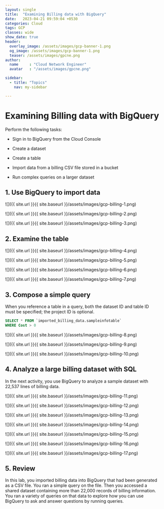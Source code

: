 ```yaml
---
layout: single
title:  "Examining Billing data with BigQuery"
date:   2023-04-21 09:59:04 +0530
categories: Cloud
tags: GCP
classes: wide
show_date: true
header:
  overlay_image: /assets/images/gcp-banner-1.png
  og_image: /assets/images/gcp-banner-1.png
  teaser: /assets/images/gpcne.png
author:
  name     : "Cloud Network Engineer"
  avatar   : "/assets/images/gpcne.png"

sidebar:
  - title: "Topics"
    nav: my-sidebar

---
```


# Examining Billing data with BigQuery

Perform the following tasks:

- Sign in to BigQuery from the Cloud Console
  
- Create a dataset
  
- Create a table
  
- Import data from a billing CSV file stored in a bucket
  
- Run complex queries on a larger dataset



## 1. Use BigQuery to import data

![]({{ site.url }}{{ site.baseurl }}/assets/images/gcp-billing-1.png)

![]({{ site.url }}{{ site.baseurl }}/assets/images/gcp-billing-2.png)

![]({{ site.url }}{{ site.baseurl }}/assets/images/gcp-billing-3.png)



## 2. Examine the table

![]({{ site.url }}{{ site.baseurl }}/assets/images/gcp-billing-4.png)

![]({{ site.url }}{{ site.baseurl }}/assets/images/gcp-billing-5.png)

![]({{ site.url }}{{ site.baseurl }}/assets/images/gcp-billing-6.png)

![]({{ site.url }}{{ site.baseurl }}/assets/images/gcp-billing-7.png)



## 3. Compose a simple query

When you reference a table in a query, both the dataset ID and table ID must be specified; the project ID is optional.

```sql
SELECT * FROM `imported_billing_data.sampleinfotable`
WHERE Cost > 0
```

![]({{ site.url }}{{ site.baseurl }}/assets/images/gcp-billing-8.png)

![]({{ site.url }}{{ site.baseurl }}/assets/images/gcp-billing-9.png)

![]({{ site.url }}{{ site.baseurl }}/assets/images/gcp-billing-10.png)



## 4. Analyze a large billing dataset with SQL

In the next activity, you use BigQuery to analyze a sample dataset with 22,537 lines of billing data.

![]({{ site.url }}{{ site.baseurl }}/assets/images/gcp-billing-11.png)

![]({{ site.url }}{{ site.baseurl }}/assets/images/gcp-billing-12.png)

![]({{ site.url }}{{ site.baseurl }}/assets/images/gcp-billing-13.png)

![]({{ site.url }}{{ site.baseurl }}/assets/images/gcp-billing-14.png)

![]({{ site.url }}{{ site.baseurl }}/assets/images/gcp-billing-15.png)

![]({{ site.url }}{{ site.baseurl }}/assets/images/gcp-billing-16.png)

![]({{ site.url }}{{ site.baseurl }}/assets/images/gcp-billing-17.png)





## 5. Review

In this lab, you imported billing data into BigQuery that had been  generated as a CSV file. You ran a simple query on the file. Then you  accessed a shared dataset containing more than 22,000 records of billing information. You ran a variety of queries on that data to explore how  you can use BigQuery to ask and answer questions by running queries.
